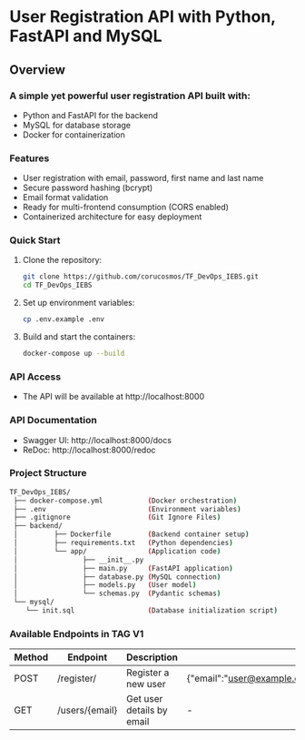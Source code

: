 # User Registration API with Python, FastAPI and MySQL
## Overview

### A simple yet powerful user registration API built with:
* Python and FastAPI for the backend
* MySQL for database storage
* Docker for containerization

### Features
* User registration with email, password, first name and last name
* Secure password hashing (bcrypt)
* Email format validation
* Ready for multi-frontend consumption (CORS enabled)
* Containerized architecture for easy deployment

### Quick Start
1. Clone the repository:
    ```bash
    git clone https://github.com/corucosmos/TF_DevOps_IEBS.git
    cd TF_DevOps_IEBS
    ```
2. Set up environment variables:
    ```bash
    cp .env.example .env
    ```

3. Build and start the containers:
    ```bash
    docker-compose up --build
    ```
### API Access
* The API will be available at http://localhost:8000

### API Documentation
* Swagger UI: http://localhost:8000/docs
* ReDoc: http://localhost:8000/redoc

### Project Structure
```bash
TF_DevOps_IEBS/
 ├── docker-compose.yml           (Docker orchestration)
 ├── .env                         (Environment variables)
 ├── .gitignore                   (Git Ignore Files)
 ├── backend/
 │         ├── Dockerfile         (Backend container setup)
 │         ├── requirements.txt   (Python dependencies)
 │         └── app/               (Application code)
 │                ├── __init__.py
 │                ├── main.py     (FastAPI application)
 │                ├── database.py (MySQL connection)
 │                ├── models.py   (User model)
 │                └── schemas.py  (Pydantic schemas)
 └── mysql/
    └── init.sql                  (Database initialization script)
```



### Available Endpoints in TAG V1
Method|Endpoint|Description|Request Body Example
------|--------|-----------|--------------------
POST|	/register/|	Register a new user|	{"email":"user@example.com","password":"securePass123","first_name":"John","last_name":"Doe"}
GET|/users/{email}|	Get user details by email|	-